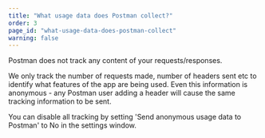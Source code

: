 ```yaml
---
title: "What usage data does Postman collect?"
order: 3
page_id: "what-usage-data-does-postman-collect"
warning: false
---
```

Postman does not track any content of your requests/responses.

We only track the number of requests made, number of headers sent etc to identify what features of the app are being used. Even this information is anonymous - any Postman user adding a header will cause the same tracking information to be sent.

You can disable all tracking by setting 'Send anonymous usage data to Postman' to No in the settings window.
